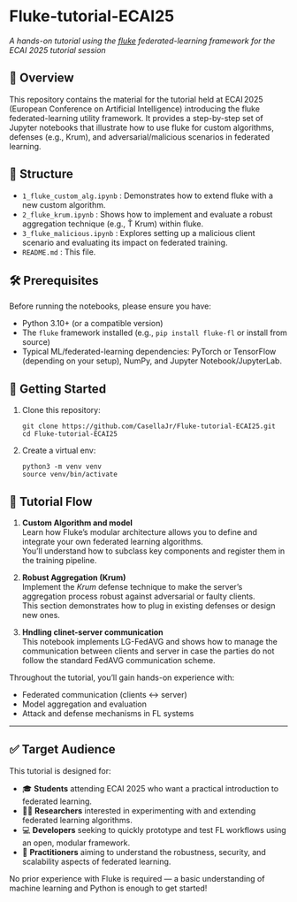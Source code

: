 # Fluke-tutorial-ECAI25
*A hands-on tutorial using the [fluke](https://github.com/makgyver/fluke) federated-learning framework for the ECAI 2025 tutorial session*

## 🎯 Overview  
This repository contains the material for the tutorial held at ECAI 2025 (European Conference on Artificial Intelligence) introducing the fluke federated-learning utility framework. It provides a step-by-step set of Jupyter notebooks that illustrate how to use fluke for custom algorithms, defenses (e.g., Krum), and adversarial/malicious scenarios in federated learning.

## 📂 Structure  
- `1_fluke_custom_alg.ipynb` : Demonstrates how to extend fluke with a new custom algorithm.  
- `2_fluke_krum.ipynb` : Shows how to implement and evaluate a robust aggregation technique (e.g., Ť Krum) within fluke.  
- `3_fluke_malicious.ipynb` : Explores setting up a malicious client scenario and evaluating its impact on federated training.  
- `README.md` : This file.  

## 🛠 Prerequisites  
Before running the notebooks, please ensure you have:  
- Python 3.10+ (or a compatible version)  
- The `fluke` framework installed (e.g., `pip install fluke-fl` or install from source)  
- Typical ML/federated-learning dependencies: PyTorch or TensorFlow (depending on your setup), NumPy, and Jupyter Notebook/JupyterLab.

## 🚀 Getting Started  
1. Clone this repository:  
    ```
    git clone https://github.com/CasellaJr/Fluke-tutorial-ECAI25.git
    cd Fluke-tutorial-ECAI25
    ```
2. Create a virtual env:
    ```
    python3 -m venv venv
    source venv/bin/activate   
    ```

## 📘 Tutorial Flow

1. **Custom Algorithm and model**  
   Learn how Fluke’s modular architecture allows you to define and integrate your own federated learning algorithms.  
   You’ll understand how to subclass key components and register them in the training pipeline.

2. **Robust Aggregation (Krum)**  
   Implement the *Krum* defense technique to make the server’s aggregation process robust against adversarial or faulty clients.  
   This section demonstrates how to plug in existing defenses or design new ones.

3. **Hndling clinet-server communication**  
   This notebook implements LG-FedAVG and shows how to manage the communication between clients and server 
   in case the parties do not follow the standard FedAVG communication scheme.

Throughout the tutorial, you’ll gain hands-on experience with:
- Federated communication (clients ↔ server)
- Model aggregation and evaluation
- Attack and defense mechanisms in FL systems

---

## ✅ Target Audience

This tutorial is designed for:

- 🎓 **Students** attending ECAI 2025 who want a practical introduction to federated learning.  
- 🧑‍🔬 **Researchers** interested in experimenting with and extending federated learning algorithms.  
- 💻 **Developers** seeking to quickly prototype and test FL workflows using an open, modular framework.  
- 🧠 **Practitioners** aiming to understand the robustness, security, and scalability aspects of federated learning.

No prior experience with Fluke is required — a basic understanding of machine learning and Python is enough to get started!


